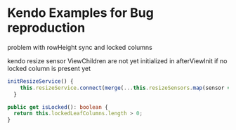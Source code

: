# Kendo Examples for Bug reproduction

problem with rowHeight sync and locked columns


kendo resize sensor ViewChildren are not yet initialized in afterViewInit if no locked column is present yet
````ts
initResizeService() {
    this.resizeService.connect(merge(...this.resizeSensors.map(sensor => sensor.resize)));
  }
````

````ts
public get isLocked(): boolean {
  return this.lockedLeafColumns.length > 0;
}
````
